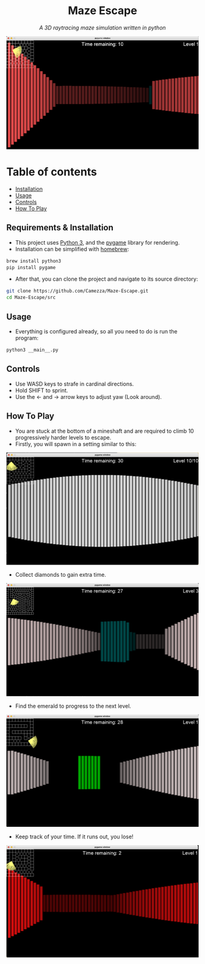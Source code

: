 <div align="center">
 <h1>Maze Escape</h1>
 <p><i>A 3D raytracing maze simulation written in python</i></p>
 <img src="images/example.png">
</div>

# Table of contents
- [Installation](#installation)
- [Usage](#usage)
- [Controls](#controls)
- [How To Play](#objective)
<a name="installation"/>

## Requirements & Installation
- This project uses [Python 3](https://www.python.org/download/releases/3.0/), and the [pygame](https://www.pygame.org/wiki/about) library for rendering.
- Installation can be simplified with [homebrew](https://brew.sh/):
```bash
brew install python3
pip install pygame
```
- After that, you can clone the project and navigate to its source directory:
```bash
git clone https://github.com/Camezza/Maze-Escape.git
cd Maze-Escape/src
```
<a name="usage"/>

## Usage
- Everything is configured already, so all you need to do is run the program:
```bash
python3 __main__.py
```
<a name="controls"/>

## Controls
- Use WASD keys to strafe in cardinal directions.
- Hold SHIFT to sprint.
- Use the ← and → arrow keys to adjust yaw (Look around).
<a name="objective"/>

## How To Play
- You are stuck at the bottom of a mineshaft and are required to climb 10 progressively harder levels to escape.
- Firstly, you will spawn in a setting similar to this:

<img src="images/spawn.png">

- Collect diamonds to gain extra time.

<img src="images/time.png">

- Find the emerald to progress to the next level.

<img src="images/nextlevel.png">

- Keep track of your time. If it runs out, you lose!

<img src="images/lowtime.png">
